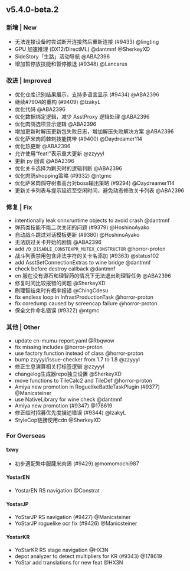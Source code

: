 ## v5.4.0-beta.2

### 新增 | New

* 无法连接设备时尝试断开连接然后重新连接 (#9433) @lingting
* GPU 加速推理 (DX12/DirectML) @dantmnf @SherkeyXD
* SideStory「生路」活动导航 @ABA2396
* 增加暂停放技能和暂停撤退 (#9348) @Lancarus

### 改进 | Improved

* 优化仓库识别结果展示，支持多语言显示 (#9434) @ABA2396
* 继续#7904的重构 (#9409) @IzakyL
* 优化代码 @ABA2396
* 优化数据绑定逻辑，减少 AsstProxy 逻辑处理 @ABA2396
* 优化肉鸽选项显示逻辑 @ABA2396
* 增加更新时解压更新包失败日志，增加解压失败解决方案 @ABA2396
* 优化萨米肉鸽棘刺技能携带 (#9400) @Daydreamer114
* 优化热更新 @ABA2396
* 允许使用“feat!”表示重大更新 @zzyyyl
* 更新 py 回调 @ABA2396
* 优化关卡选择为剿灭时的逻辑判断 @ABA2396
* 优化肉鸽shopping策略 (#9332) @ntgmc
* 优化萨米肉鸽夺树者高台对boss输出策略 (#9294) @Daydreamer114
* 更新关卡列表与提示延迟至空闲时间，避免动态修改关卡列表 @ABA2396

### 修复 | Fix

* intentionally leak onnxruntime objects to avoid crash @dantmnf
* 弹药类技能不能二次关闭的问题 (#9379) @HoshinoAyako
* 自动战斗跳过对话模板更新 (#9380) @HoshinoAyako
* 无法跳过关卡开始的剧情 @ABA2396
* add `/D_DISABLE_CONSTEXPR_MUTEX_CONSTRUCTOR` @horror-proton
* 战斗列表禁用包含非法字符的关卡名添加 (#9363) @status102
* add AsstSetConnectionExtras to wine bridge @dantmnf
* check before destroy callback @dantmnf
* en 服在没有源石和理智药的情况下无法退出刷理智任务 @ABA2396
* 修复时间比较报错的问题 @SherkeyXD
* 刷理智结束时有概率报错 @ChingCdesu
* fix endless loop in InfrastProductionTask @horror-proton
* fix coredump caused by screencap failure @horror-proton
* 保全文件命名错误 (#9322) @ntgmc

### 其他 | Other

* update cn-mumu-report.yaml @Rbqwow
* fix missing includes @horror-proton
* use factory function instead of class @horror-proton
* bump zzyyyl/issue-checker from 1.7 to 1.8 @zzyyyl
* 修正生息演算相关打标签逻辑 @zzyyyl
* changelog生成器repo独立设置 @SherkeyXD
* move functions to TileCalc2 and TileDef @horror-proton
* Amiya new promotion in RoguelikeBattleTaskPlugin (#9377) @Manicsteiner
* use NativeLibrary for wine check @dantmnf
* Amiya new promotion (#9347) @178619
* 修正临时招募优先度描述错误 (#9344) @IzakyL
* StyleCop链接使用cdn @SherkeyXD

### For Overseas

#### txwy

* 初步適配繁中服薩米肉鴿 (#9429) @momomochi987

#### YostarEN

* YostarEN RS navigation @Constrat

#### YostarJP

* YoStarJP RS navigation (#9427) @Manicsteiner
* YoStarJP roguelike ocr fix (#9426) @Manicsteiner

#### YostarKR

* YoStarKR RS stage navigation @HX3N
* depot analyzer to detect multipliers for KR (#9343) @178619
* YoStar add translations for new feat @HX3N
